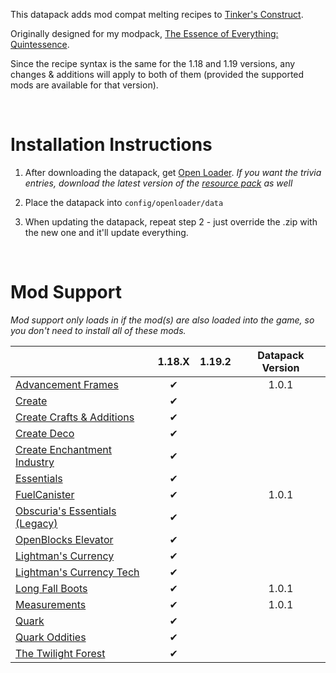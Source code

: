 This datapack adds mod compat melting recipes to [Tinker's Construct](https://www.curseforge.com/minecraft/mc-mods/tinkers-construct).

Originally designed for my modpack, [The Essence of Everything: Quintessence](https://www.curseforge.com/minecraft/modpacks/teoe-2).

Since the recipe syntax is the same for the 1.18 and 1.19 versions, any changes & additions will apply to both of them (provided the supported mods are available for that version).

<br />

# Installation Instructions

1) After downloading the datapack, get [Open Loader](https://www.curseforge.com/minecraft/mc-mods/open-loader). *If you want the trivia entries, download the latest version of the [resource pack](https://www.curseforge.com/minecraft/texture-packs/extra-data-models-trivia) as well*

2) Place the datapack into `config/openloader/data`

3) When updating the datapack, repeat step 2 - just override the .zip with the new one and it'll update everything.

<br />

# Mod Support

*Mod support only loads in if the mod(s) are also loaded into the game, so you don't need to install all of these mods.*

|																																																   |  1.18.X   |  1.19.2  | Datapack Version   |
|-----------------------------------------------------------------------------------------------------------------------------------------------------------------|:-----------:|:-----------:|:--------------------------:|
| [Advancement Frames](https://www.curseforge.com/minecraft/mc-mods/advancement-frames)								|✔			 |				  |1.0.1						  |
| [Create](https://www.curseforge.com/minecraft/mc-mods/create)																				|✔			 |				  |								  |
| [Create Crafts & Additions](https://www.curseforge.com/minecraft/mc-mods/createaddition) 									|✔			 |				  |								  |
| [Create Deco](https://www.curseforge.com/minecraft/mc-mods/create-deco)											 					|✔			 |				  |								  |
| [Create Enchantment Industry](https://www.curseforge.com/minecraft/mc-mods/create-enchantment-industry)	|✔			 |				  |								  |
| [Essentials](https://www.curseforge.com/minecraft/mc-mods/essentials)																		|✔			 |				  |								  |
| [FuelCanister](https://www.curseforge.com/minecraft/mc-mods/fuelcanister)																|✔			 |				  |1.0.1						  |
| [Obscuria's Essentials (Legacy)](https://www.curseforge.com/minecraft/mc-mods/ob-core)										|✔			 |				  |								  |
| [OpenBlocks Elevator](https://www.curseforge.com/minecraft/mc-mods/openblocks-elevator)								|✔			 |				  |								  |
| [Lightman's Currency](https://www.curseforge.com/minecraft/mc-mods/lightmans-currency)									|✔			 |				  |								  |
| [Lightman's Currency Tech](https://www.curseforge.com/minecraft/mc-mods/lc-tech)												|✔			 |				  |								  |
| [Long Fall Boots](https://www.curseforge.com/minecraft/mc-mods/long-fall-boots)													|✔			 |				  |1.0.1						  |
| [Measurements](https://www.curseforge.com/minecraft/mc-mods/measurements)													|✔			 |				  |1.0.1						  |
| [Quark](https://www.curseforge.com/minecraft/mc-mods/quark)																					|✔			 |				  |								  |
| [Quark Oddities](https://www.curseforge.com/minecraft/mc-mods/quark-oddities)         											|✔			 |				  |								  |
| [The Twilight Forest](https://www.curseforge.com/minecraft/mc-mods/the-twilight-forest)         								|✔			 |				  |								  |
